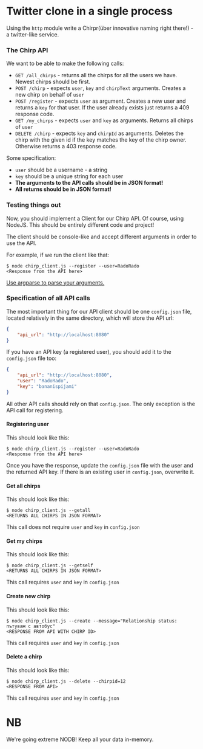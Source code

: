 # Twitter clone in a single process

Using the `http` module write a Chirpr(über innovative naming right there!) - a twitter-like service.

### The Chirp API

We want to be able to make the following calls:

 * `GET /all_chirps` - returns all the chirps for all the users we have. Newest chirps should be first.
 * `POST /chirp` - expects `user`, `key` and `chirpText` arguments. Creates a new chirp on behalf of `user`
 * `POST /register` - expects `user` as argument. Creates a new user and returns a `key` for that user. If the user already exists just returns a 409 response code.
 * `GET /my_chirps` - expects `user` and `key` as arguments. Returns all chirps of `user`
 * `DELETE /chirp` - expects `key` and `chirpId` as arguments. Deletes the chirp with the given id if the key matches the key of the chirp owner. Otherwise returns a 403 response code.

Some specification:

* `user` should be a username - a string
* `key` should be a unique string for each user
* **The arguments to the API calls should be in JSON format!**
* **All returns should be in JSON format!**

### Testing things out

Now, you should implement a Client for our Chirp API. Of course, using NodeJS.
This should be entirely different code and project!

The client should be console-like and accept different arguments in order to use the API.

For example, if we run the client like that:

```
$ node chirp_client.js --register --user=RadoRado
<Response from the API here>
```

[Use argparse to parse your arguments.](https://github.com/nodeca/argparse)

### Specification of all API calls

The most important thing for our API client should be one `config.json` file, located relatively in the same directory, which will store the API url:

```json
{
    "api_url": "http://localhost:8080"
}
```

If you have an API key (a registered user), you should add it to the `config.json` file too:

```json
{
    "api_url": "http://localhost:8080",
    "user": "RadoRado",
    "key": "bananispijami"
}
```

All other API calls should rely on that `config.json`. The only exception is the API call for registering.

#### Registering user

This should look like this:

```
$ node chirp_client.js --register --user=RadoRado
<Response from the API here>
```

Once you have the response, update the `config.json` file with the user and the returned API key. If there is an existing user in `config.json`, overwrite it.

#### Get all chirps

This should look like this:

```
$ node chirp_client.js --getall
<RETURNS ALL CHIRPS IN JSON FORMAT>
```

This call does not require `user` and `key` in `config.json`


#### Get my chirps

This should look like this:

```
$ node chirp_client.js --getself
<RETURNS ALL CHIRPS IN JSON FORMAT>
```

This call requires `user` and `key` in `config.json`

#### Create new chirp

This should look like this:

```
$ node chirp_client.js --create --message="Relationship status: пътувам с автобус"
<RESPONSE FROM API WITH CHIRP ID>
```

This call requires `user` and `key` in `config.json`


#### Delete a chirp

This should look like this:

```
$ node chirp_client.js --delete --chirpid=12
<RESPONSE FROM API>
```

This call requires `user` and `key` in `config.json`

# NB

We're going extreme NODB! Keep all your data in-memory.
